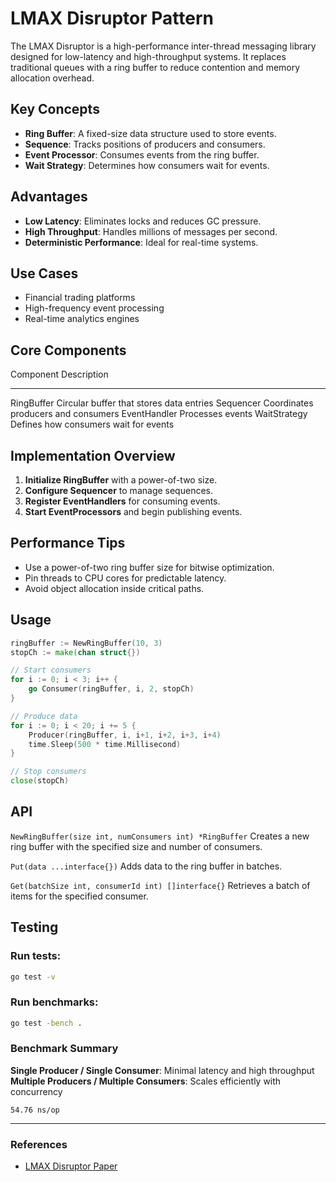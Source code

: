# LMAX Disruptor Pattern

The LMAX Disruptor is a high-performance inter-thread messaging library
designed for low-latency and high-throughput systems. It replaces
traditional queues with a ring buffer to reduce contention and memory
allocation overhead.

## Key Concepts

-   **Ring Buffer**: A fixed-size data structure used to store events.
-   **Sequence**: Tracks positions of producers and consumers.
-   **Event Processor**: Consumes events from the ring buffer.
-   **Wait Strategy**: Determines how consumers wait for events.

## Advantages

-   **Low Latency**: Eliminates locks and reduces GC pressure.
-   **High Throughput**: Handles millions of messages per second.
-   **Deterministic Performance**: Ideal for real-time systems.

## Use Cases

-   Financial trading platforms
-   High-frequency event processing
-   Real-time analytics engines

## Core Components

  Component      Description
  -------------- ------------------------------------------
  RingBuffer     Circular buffer that stores data entries
  Sequencer      Coordinates producers and consumers
  EventHandler   Processes events
  WaitStrategy   Defines how consumers wait for events

## Implementation Overview

1.  **Initialize RingBuffer** with a power-of-two size.
2.  **Configure Sequencer** to manage sequences.
3.  **Register EventHandlers** for consuming events.
4.  **Start EventProcessors** and begin publishing events.

## Performance Tips

-   Use a power-of-two ring buffer size for bitwise optimization.
-   Pin threads to CPU cores for predictable latency.
-   Avoid object allocation inside critical paths.

## Usage
```go
ringBuffer := NewRingBuffer(10, 3)
stopCh := make(chan struct{})

// Start consumers
for i := 0; i < 3; i++ {
    go Consumer(ringBuffer, i, 2, stopCh)
}

// Produce data
for i := 0; i < 20; i += 5 {
    Producer(ringBuffer, i, i+1, i+2, i+3, i+4)
    time.Sleep(500 * time.Millisecond)
}

// Stop consumers
close(stopCh)
```

## API
`NewRingBuffer(size int, numConsumers int) *RingBuffer`
Creates a new ring buffer with the specified size and number of consumers.

`Put(data ...interface{})`
Adds data to the ring buffer in batches.

`Get(batchSize int, consumerId int) []interface{}`
Retrieves a batch of items for the specified consumer.

## Testing
### Run tests:
```bash
go test -v
```
### Run benchmarks:
```bash
go test -bench .
```

### Benchmark Summary
**Single Producer / Single Consumer**: Minimal latency and high throughput
**Multiple Producers / Multiple Consumers**: Scales efficiently with concurrency

`54.76 ns/op`

------------------------------------------------------------------------

### References

-   [LMAX Disruptor Paper](https://lmax-exchange.github.io/disruptor/)
